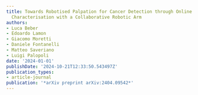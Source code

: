 ```yaml
---
title: Towards Robotised Palpation for Cancer Detection through Online Tissue Viscoelastic
  Characterisation with a Collaborative Robotic Arm
authors:
- Luca Beber
- Edoardo Lamon
- Giacomo Moretti
- Daniele Fontanelli
- Matteo Saveriano
- Luigi Palopoli
date: '2024-01-01'
publishDate: '2024-10-21T12:33:50.543497Z'
publication_types:
- article-journal
publication: '*arXiv preprint arXiv:2404.09542*'
---
```

